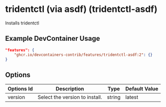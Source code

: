 
# tridentctl (via asdf) (tridentctl-asdf)

Installs tridentctl

## Example DevContainer Usage

```json
"features": {
    "ghcr.io/devcontainers-contrib/features/tridentctl-asdf:2": {}
}
```

## Options

| Options Id | Description | Type | Default Value |
|-----|-----|-----|-----|
| version | Select the version to install. | string | latest |


